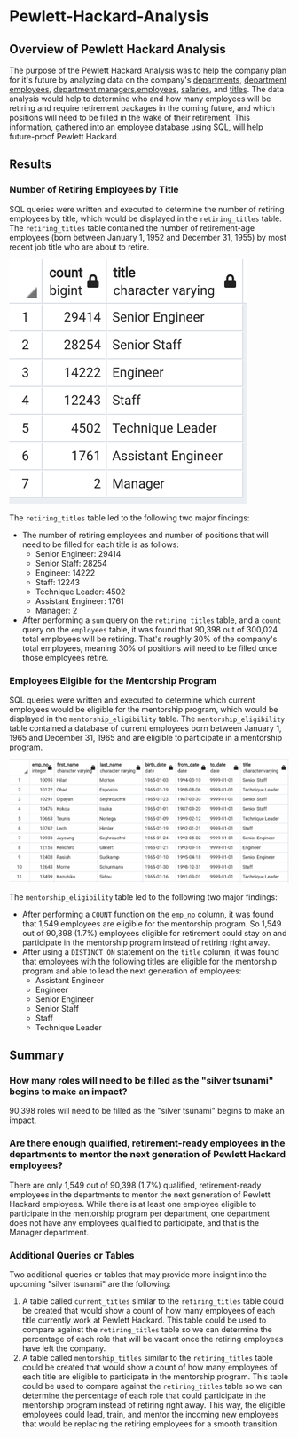 # Pewlett-Hackard-Analysis

## Overview of Pewlett Hackard Analysis
The purpose of the Pewlett Hackard Analysis was to help the company plan for it's future by analyzing data on the company's [departments](/Data/departments.csv), [department employees](/Data/dept_emp.csv), [department managers](/Data/dept_manager.csv),[employees](/Data/employees.csv), [salaries](/Data/salaries.csv), and [titles](/Data/titles.csv). The data analysis would help to determine who and how many employees will be retiring and require retirement packages in the coming future, and which positions will need to be filled in the wake of their retirement. This information, gathered into an employee database using SQL, will help future-proof Pewlett Hackard.

## Results
### Number of Retiring Employees by Title
SQL queries were written and executed to determine the number of retiring employees by title, which would be displayed in the `retiring_titles` table. The `retiring_titles` table contained the number of retirement-age employees (born between January 1, 1952 and December 31, 1955) by most recent job title who are about to retire.

![retiring_titles_pgadmin](/README_Images/retiring_titles_pgadmin.png)

The `retiring_titles` table led to the following two major findings:
* The number of retiring employees and number of positions that will need to be filled for each title is as follows:
    * Senior Engineer: 29414
    * Senior Staff: 28254
    * Engineer: 14222
    * Staff: 12243
    * Technique Leader: 4502
    * Assistant Engineer: 1761
    * Manager: 2
* After performing a `sum` query on the `retiring titles` table, and a `count` query on the `employees` table, it was found that 90,398 out of 300,024 total employees will be retiring. That's roughly 30% of the company's total employees, meaning 30% of positions will need to be filled once those employees retire.

### Employees Eligible for the Mentorship Program
SQL queries were written and executed to determine which current employees would be eligible for the mentorship program, which would be displayed in the `mentorship_eligibility` table. The `mentorship_eligibility` table contained a database of current employees born between January 1, 1965 and December 31, 1965 and are eligible to participate in a mentorship program.

![mentorship_eligibility_pgadmin](/README_Images/mentorship_eligibility_pgadmin.png)

The `mentorship_eligibility` table led to the following two major findings:
* After performing a `COUNT` function on the `emp_no` column, it was found that 1,549 employees are eligible for the mentorship program. So 1,549 out of 90,398 (1.7%) employees eligible for retirement could stay on and participate in the mentorship program instead of retiring right away.
* After using a `DISTINCT ON` statement on the `title` column, it was found that employees with the following titles are eligible for the mentorship program and able to lead the next generation of employees:
    * Assistant Engineer
    * Engineer
    * Senior Engineer
    * Senior Staff
    * Staff
    * Technique Leader

## Summary
### How many roles will need to be filled as the "silver tsunami" begins to make an impact?
90,398 roles will need to be filled as the "silver tsunami" begins to make an impact.

### Are there enough qualified, retirement-ready employees in the departments to mentor the next generation of Pewlett Hackard employees?
There are only 1,549 out of 90,398 (1.7%) qualified, retirement-ready employees in the departments to mentor the next generation of Pewlett Hackard employees. While there is at least one employee eligible to participate in the mentorship program per department, one department does not have any employees qualified to participate, and that is the Manager department.

### Additional Queries or Tables
Two additional queries or tables that may provide more insight into the upcoming "silver tsunami" are the following:
1. A table called `current_titles` similar to the `retiring_titles` table could be created that would show a count of how many employees of each title currently work at Pewlett Hackard. This table could be used to compare against the `retiring_titles` table so we can determine the percentage of each role that will be vacant once the retiring employees have left the company.
2. A table called `mentorship_titles` similar to the `retiring_titles` table could be created that would show a count of how many employees of each title are eligible to participate in the mentorship program. This table could be used to compare against the `retiring_titles` table so we can determine the percentage of each role that could participate in the mentorship program instead of retiring right away. This way, the eligible employees could lead, train, and mentor the incoming new employees that would be replacing the retiring employees for a smooth transition.